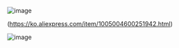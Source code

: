 ![image](https://github.com/v6cl/MyDIYthings/assets/16078263/9a05aa4d-0c13-4212-8ef2-5ef890c39a4e)

(https://ko.aliexpress.com/item/1005004600251942.html)

![image](https://github.com/v6cl/MyDIYthings/assets/16078263/6095328b-01e0-45a0-950f-a8246621f746)
